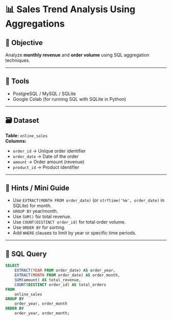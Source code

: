 # 📊 Sales Trend Analysis Using Aggregations

## 🎯 Objective
Analyze **monthly revenue** and **order volume** using SQL aggregation techniques.

---

## 🧰 Tools
- PostgreSQL / MySQL / SQLite  
- Google Colab (for running SQL with SQLite in Python)

---

## 🗃️ Dataset
**Table:** `online_sales`  
**Columns:**
- `order_id` → Unique order identifier  
- `order_date` → Date of the order  
- `amount` → Order amount (revenue)  
- `product_id` → Product identifier  

---

## 🧠 Hints / Mini Guide
- Use `EXTRACT(MONTH FROM order_date)` (or `strftime('%m', order_date)` in SQLite) for month.  
- `GROUP BY` year/month.  
- Use `SUM()` for total revenue.  
- Use `COUNT(DISTINCT order_id)` for total order volume.  
- Use `ORDER BY` for sorting.  
- Add `WHERE` clauses to limit by year or specific time periods.

---

## 🧾 SQL Query
```sql
SELECT 
    EXTRACT(YEAR FROM order_date) AS order_year,
    EXTRACT(MONTH FROM order_date) AS order_month,
    SUM(amount) AS total_revenue,
    COUNT(DISTINCT order_id) AS total_orders
FROM 
    online_sales
GROUP BY 
    order_year, order_month
ORDER BY 
    order_year, order_month;
